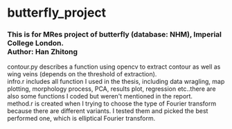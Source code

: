 # butterfly_project
### This is for MRes project of butterfly (database: NHM), Imperial College London.<br>Author: Han Zhitong

contour.py describes a function using opencv to extract contour as well as wing veins (depends on the threshold of extraction).
<br>infro.r includes all function I used in the thesis, including data wragling, map plotting, morphology process, PCA, results plot, regression etc..there are also some functions I coded but weren't mentioned in the report.
<br>method.r is created when I trying to choose the type of Fourier transform because there are different variants. I tested them and picked the best performed one, which is elliptical Fourier transform.
